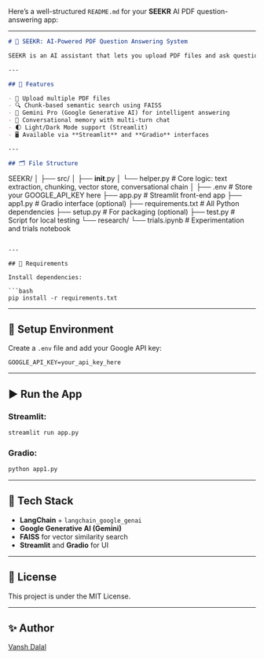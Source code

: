 Here’s a well-structured `README.md` for your **SEEKR** AI PDF question-answering app:

---

```markdown
# 📄 SEEKR: AI-Powered PDF Question Answering System

SEEKR is an AI assistant that lets you upload PDF files and ask questions in natural language. It uses Google Gemini Pro + FAISS to provide accurate answers based on your document content, with support for multi-turn conversations.

---

## 🚀 Features

- 📁 Upload multiple PDF files
- 🔍 Chunk-based semantic search using FAISS
- 🤖 Gemini Pro (Google Generative AI) for intelligent answering
- 💬 Conversational memory with multi-turn chat
- 🌓 Light/Dark Mode support (Streamlit)
- 🖥️ Available via **Streamlit** and **Gradio** interfaces

---

## 🗂️ File Structure

```

SEEKR/
│
├── src/
│   ├── **init**.py
│   └── helper.py          # Core logic: text extraction, chunking, vector store, conversational chain
│
├── .env                   # Store your GOOGLE\_API\_KEY here
├── app.py                 # Streamlit front-end app
├── app1.py                # Gradio interface (optional)
├── requirements.txt       # All Python dependencies
├── setup.py               # For packaging (optional)
├── test.py                # Script for local testing
└── research/
└── trials.ipynb       # Experimentation and trials notebook

````

---

## 🧪 Requirements

Install dependencies:

```bash
pip install -r requirements.txt
````

---

## 🔑 Setup Environment

Create a `.env` file and add your Google API key:

```env
GOOGLE_API_KEY=your_api_key_here
```

---

## ▶️ Run the App

### Streamlit:

```bash
streamlit run app.py
```

### Gradio:

```bash
python app1.py
```

---

## 🧠 Tech Stack

* **LangChain** + `langchain_google_genai`
* **Google Generative AI (Gemini)**
* **FAISS** for vector similarity search
* **Streamlit** and **Gradio** for UI

---

## 📌 License

This project is under the MIT License.

---

## ✨ Author

[Vansh Dalal](https://github.com/Vanshdalal314)

```
```
